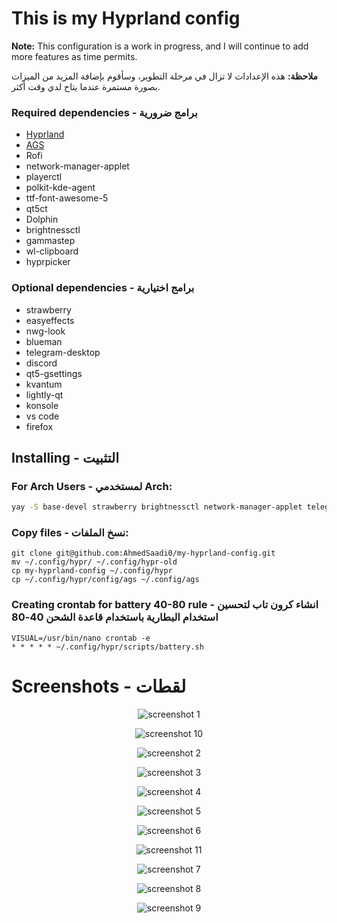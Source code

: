 # This is my Hyprland config 
**Note:** This configuration is a work in progress, and I will continue to add more features as time permits.

**ملاحظة:** هذه الإعدادات لا تزال في مرحلة التطوير، وسأقوم بإضافة المزيد من الميزات بصورة مستمرة عندما يتاح لدي وقت أكثر.

### Required dependencies - برامج ضرورية
- [Hyprland](https://wiki.hyprland.org/Getting-Started/Installation/)
- [AGS](https://github.com/Aylur/ags/wiki/installation)
- Rofi
- network-manager-applet
- playerctl
- polkit-kde-agent
- ttf-font-awesome-5
- qt5ct
- Dolphin
- brightnessctl
- gammastep
- wl-clipboard
- hyprpicker

### Optional dependencies - برامج اختيارية
- strawberry
- easyeffects
- nwg-look
- blueman
- telegram-desktop
- discord
- qt5-gsettings
- kvantum
- lightly-qt
- konsole
- vs code
- firefox

## Installing - التثبيت

### For Arch Users - لمستخدمي Arch:
```bash
yay -S base-devel strawberry brightnessctl network-manager-applet telegram-desktop rofi qt5-gsettings konsole blueman ark dolphin ffmpegthumbs playerctl lightly-qt kvantum polkit-kde-agent ttf-font-awesome-5 jq gufw qt5ct tar gammastep wl-clipboard nwg-look-bin visual-studio-code-bin firefox easyeffects hyprpicker discord hyprshot-git
```


### Copy files - نسخ الملفات:

	git clone git@github.com:AhmedSaadi0/my-hyprland-config.git
	mv ~/.config/hypr/ ~/.config/hypr-old
	cp my-hyprland-config ~/.config/hypr
	cp ~/.config/hypr/config/ags ~/.config/ags


### Creating crontab for battery 40-80 rule - انشاء كرون تاب لتحسين استخدام البطارية باستخدام قاعدة الشحن 40-80 
    VISUAL=/usr/bin/nano crontab -e
    * * * * * ~/.config/hypr/scripts/battery.sh

# Screenshots - لقطات
<p align='center'>
	<img alt='screenshot 1' src='https://github.com/AhmedSaadi0/my-hyprland-config/blob/main/screenshots/1.png'/>
</p>
<p align='center'>
	<img alt='screenshot 10' src='https://github.com/AhmedSaadi0/my-hyprland-config/blob/main/screenshots/10.png'/>
</p>
<p align='center'>
	<img alt='screenshot 2' src='https://github.com/AhmedSaadi0/my-hyprland-config/blob/main/screenshots/2.png'/>
</p>
<p align='center'>
	<img alt='screenshot 3' src='https://github.com/AhmedSaadi0/my-hyprland-config/blob/main/screenshots/3.png'/>
</p>
<p align='center'>
	<img alt='screenshot 4' src='https://github.com/AhmedSaadi0/my-hyprland-config/blob/main/screenshots/4.png'/>
</p>
<p align='center'>
	<img alt='screenshot 5' src='https://github.com/AhmedSaadi0/my-hyprland-config/blob/main/screenshots/5.png'/>
</p>
<p align='center'>
	<img alt='screenshot 6' src='https://github.com/AhmedSaadi0/my-hyprland-config/blob/main/screenshots/6.png'/>
</p>
<p align='center'>
	<img alt='screenshot 11' src='https://github.com/AhmedSaadi0/my-hyprland-config/blob/main/screenshots/11.png'/>
</p>
<p align='center'>
	<img alt='screenshot 7' src='https://github.com/AhmedSaadi0/my-hyprland-config/blob/main/screenshots/7.png'/>
</p>
<p align='center'>
	<img alt='screenshot 8' src='https://github.com/AhmedSaadi0/my-hyprland-config/blob/main/screenshots/8.png'/>
</p>
<p align='center'>
	<img alt='screenshot 9' src='https://github.com/AhmedSaadi0/my-hyprland-config/blob/main/screenshots/9.png'/>
</p>
